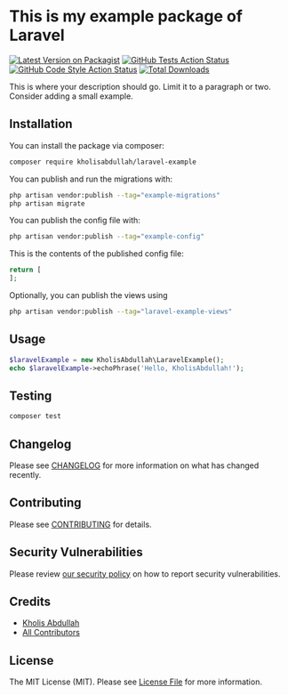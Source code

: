 # This is my example package of Laravel

[![Latest Version on Packagist](https://img.shields.io/packagist/v/kholisabdullah/laravel-example.svg?style=flat-square)](https://packagist.org/packages/kholisabdullah/laravel-example)
[![GitHub Tests Action Status](https://img.shields.io/github/actions/workflow/status/kholisabdullah/laravel-example/run-tests.yml?branch=main&label=tests&style=flat-square)](https://github.com/kholisabdullah/laravel-example/actions?query=workflow%3Arun-tests+branch%3Amain)
[![GitHub Code Style Action Status](https://img.shields.io/github/actions/workflow/status/kholisabdullah/laravel-example/fix-php-code-style-issues.yml?branch=main&label=code%20style&style=flat-square)](https://github.com/kholisabdullah/laravel-example/actions?query=workflow%3A"Fix+PHP+code+style+issues"+branch%3Amain)
[![Total Downloads](https://img.shields.io/packagist/dt/kholisabdullah/laravel-example.svg?style=flat-square)](https://packagist.org/packages/kholisabdullah/laravel-example)

This is where your description should go. Limit it to a paragraph or two. Consider adding a small example.

## Installation

You can install the package via composer:

```bash
composer require kholisabdullah/laravel-example
```

You can publish and run the migrations with:

```bash
php artisan vendor:publish --tag="example-migrations"
php artisan migrate
```

You can publish the config file with:

```bash
php artisan vendor:publish --tag="example-config"
```

This is the contents of the published config file:

```php
return [
];
```

Optionally, you can publish the views using

```bash
php artisan vendor:publish --tag="laravel-example-views"
```

## Usage

```php
$laravelExample = new KholisAbdullah\LaravelExample();
echo $laravelExample->echoPhrase('Hello, KholisAbdullah!');
```

## Testing

```bash
composer test
```

## Changelog

Please see [CHANGELOG](CHANGELOG.md) for more information on what has changed recently.

## Contributing

Please see [CONTRIBUTING](CONTRIBUTING.md) for details.

## Security Vulnerabilities

Please review [our security policy](../../security/policy) on how to report security vulnerabilities.

## Credits

- [Kholis Abdullah](https://github.com/kholisabdullah)
- [All Contributors](../../contributors)

## License

The MIT License (MIT). Please see [License File](LICENSE.md) for more information.
